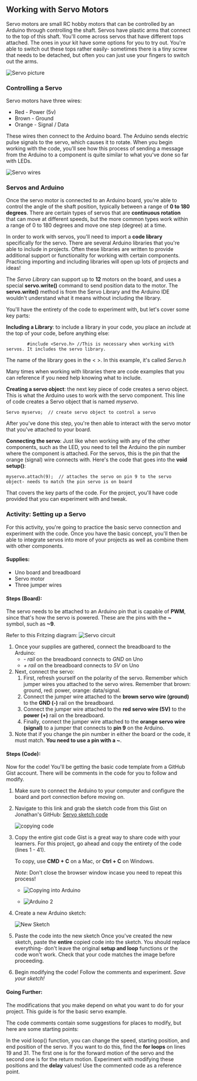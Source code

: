 ## Working with Servo Motors
Servo motors are small RC hobby motors that can be controlled by an Arduino through controlling the shaft. Servos have plastic arms that connect to the top of this shaft. You'll come across servos that have different tops attached. The ones in your kit have some options for you to try out. You're able to switch out these tops rather easily- sometimes there is a tiny screw that needs to be detached, but often you can just use your fingers to switch out the arms.

![Servo picture](http://d3nnidcq81r9m6.cloudfront.net/wp-content/uploads/2016/05/30211747/bcpl-workshop-iot-servo-1.jpg)

### Controlling a Servo
Servo motors have three wires:
- Red - Power (5v)
- Brown - Ground
- Orange - Signal / Data

These wires then connect to the Arduino board. The Arduino sends electric pulse signals to the servo, which causes it to rotate. When you begin working with the code, you'll see how this process of sending a message from the Arduino to a component is quite similar to what you've done so far with LEDs.

![Servo wires](http://d3nnidcq81r9m6.cloudfront.net/wp-content/uploads/2016/05/30211756/bcpl-workshop-iot-servo-2.jpg)

### Servos and Arduino
Once the servo motor is connected to an Arduino board, you're able to control the angle of the shaft position, typically between a range of **0 to 180 degrees**. There are certain types of servos that are **continuous rotation** that can move at different speeds, but the more common types work within a range of 0 to 180 degrees and move one step (degree) at a time.

In order to work with servos, you'll need to import a **code library** specifically for the servo. There are several Arduino libraries that you're able to include in projects. Often these libraries are written to provide additional support or functionality for working with certain components. Practicing importing and including libraries will open up lots of projects and ideas!

The _Servo Library_ can support up to **12** motors on the board, and uses a special **servo.write()** command to send position data to the motor. The **servo.write()** method is from the Servo Library and the Arduino IDE wouldn't understand what it means without including the library.

You'll have the entirety of the code to experiment with, but let's cover some key parts:

**Including a Library**: to include a library in your code, you place an _include_ at the top of your code, before anything else:

```arduino
        #include <Servo.h> //This is necessary when working with servos. It includes the servo library.
```

The name of the library goes in the < >. In this example, it's called _Servo.h_

Many times when working with libraries there are code examples that you can reference if you need help knowing what to include.

**Creating a servo object**: the next key piece of code creates a servo object. This is what the Arduino uses to work with the servo component. This line of code creates a Servo object that is named _myservo_.
```arduino
Servo myservo;  // create servo object to control a servo
```
After you've done this step, you're then able to interact with the servo motor that you've attached to your board.

**Connecting the servo**: Just like when working with any of the other components, such as the LED, you need to tell the Arduino the pin number where the component is attached. For the servos, this is the pin that the orange (signal) wire connects with. Here's the code that goes into the **void setup()**:

```arduino  
myservo.attach(9);  // attaches the servo on pin 9 to the servo object- needs to match the pin servo is on board
```

That covers the key parts of the code. For the project, you'll have code provided that you can experiment with and tweak.

### Activity: Setting up a Servo
For this activity, you're going to practice the basic servo connection and experiment with the code. Once you have the basic concept, you'll then be able to integrate servos into more of your projects as well as combine them with other components.

#### Supplies:
- Uno board and breadboard
- Servo motor
- Three jumper wires

#### Steps (Board):
The servo needs to be attached to an Arduino pin that is capable of **PWM**, since that's how the servo is powered. These are the pins with the **~** symbol, such as **~9**.

Refer to this Fritzing diagram:
![Servo circuit](http://dhf-website.s3.amazonaws.com/images/ardEdu-servoMotor_bb.jpg)

1. Once your supplies are gathered, connect the breadboard to the Arduino:
    - _- rail_ on the breadboard connects to _GND_ on Uno
    - _+ rail_ on the breadboard connects to _5V_ on Uno
2. Next, connect the servo:
    1. First, refresh yourself on the polarity of the servo. Remember which jumper wires you attached to the servo wires. Remember that brown: ground, red: power, orange: data/signal.
    2. Connect the jumper wire attached to the **brown servo wire (ground)** to the **GND (-)** rail on the breadboard.
    3. Connect the jumper wire attached to the **red servo wire (5V)** to the **power (+)** rail on the breadboard.
    4. Finally, connect the jumper wire attached to the **orange servo wire (signal)** to a jumper that connects to **pin 9** on the Arduino.
3. Note that if you change the pin number in either the board or the code, it must match. **You need to use a pin with a ~**.

#### Steps (Code):
Now for the code! You'll be getting the basic code template from a GitHub Gist account. There will be comments in the code for you to follow and modify.

1. Make sure to connect the Arduino to your computer and configure the board and port connection before moving on.
2. Navigate to this link and grab the sketch code from this Gist on Jonathan's GitHub:
    [Servo sketch code](https://gist.github.com/jonathanprozzi/e5a74481ecfd211a618483022b5633d0)

    ![copying code](http://d3nnidcq81r9m6.cloudfront.net/wp-content/uploads/2016/05/30200936/bcpl_-_iot_-_gist_copy-400px1.jpg)

3. Copy the entire gist code
Gist is a great way to share code with your learners. For this project, go ahead and copy the entirety of the code (lines 1 - 41).

    To copy, use <strong>CMD + C</strong> on a Mac, or <strong>Ctrl + C</strong> on Windows.

    _Note_: Don't close the browser window incase you need to repeat this process!

    - ![Copying into Arduino](http://d3nnidcq81r9m6.cloudfront.net/wp-content/uploads/2016/05/30201120/bcpl_-_iot_-_arduino_new_1-400px1.jpg)

    - ![Arduino 2](http://d3nnidcq81r9m6.cloudfront.net/wp-content/uploads/2016/05/30201125/bcpl_-_iot_-_arduino_new_2-400px2.jpg)

4. Create a new Arduino sketch:

    ![New Sketch](http://d3nnidcq81r9m6.cloudfront.net/wp-content/uploads/2016/05/30201401/bcpl_-_iot_-_pasted_code_sketch-400px4.jpg)

5. Paste the code into the new sketch</h3>
Once you've created the new sketch, paste the <strong>entire</strong> copied code into the sketch. You should replace everything- don't leave the original <strong> setup and loop</strong> functions or the code won't work. Check that your code matches the image before proceeding.

6. Begin modifying the code! Follow the comments and experiment. _Save your sketch!_

#### Going Further:

The modifications that you make depend on what you want to do for your project. This guide is for the basic servo example.

The code comments contain some suggestions for places to modify, but here are some starting points:

In the void loop() function, you can change the speed, starting position, and end position of the servo. If you want to do this, find the **for loops** on lines 19 and 31. The first one is for the forward motion of the servo and the second one is for the return motion. Experiment with modifying these positions and the **delay** values! Use the commented code as a reference point.
